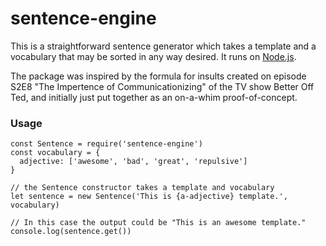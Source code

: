 # sentence-engine
This is a straightforward sentence generator which takes a template and a vocabulary that may be sorted in any way desired. It runs on [Node.js](https://nodejs.org/).

The package was inspired by the formula for insults created on episode S2E8 "The Impertence of Communicationizing" of the TV show Better Off Ted, and initially just put together as an on-a-whim proof-of-concept.

### Usage
```
const Sentence = require('sentence-engine')
const vocabulary = {
  adjective: ['awesome', 'bad', 'great', 'repulsive']
}

// the Sentence constructor takes a template and vocabulary
let sentence = new Sentence('This is {a-adjective} template.', vocabulary)

// In this case the output could be "This is an awesome template."
console.log(sentence.get())
```
